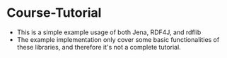 # Course-Tutorial

- This is a simple example usage of both Jena, RDF4J, and rdflib
- The example implementation only cover some basic functionalities of these libraries, and therefore it's not a complete tutorial. 

